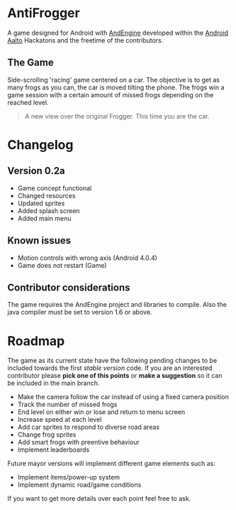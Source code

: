 # AntiFrogger

A game designed for Android with [AndEngine](http://www.andengine.org/) developed within the [Android Aalto](http://androidaalto.org/) Hackatons and the freetime of the contributors.

## The Game

Side-scrolling 'racing' game centered on a car. The objective is to get as many frogs as you can, the car is moved tilting the phone. The frogs win a game session with a certain amount of missed frogs depending on the reached level.

> A new view over the original Frogger. This time you are the car.

# Changelog

## Version 0.2a

- Game concept functional
- Changed resources
- Updated sprites
- Added splash screen
- Added main menu

## Known issues
- Motion controls with wrong axis (Android 4.0.4)
- Game does not restart (Game)

## Contributor considerations
The game requires the AndEngine project and libraries to compile. Also the java compiler must be set to version 1.6 or above.

# Roadmap

The game as its current state have the following pending changes to be included towards the first *stable version* code. If you are an interested contributor please **pick one of this points** or **make a suggestion** so it can be included in the main branch.

- Make the camera follow the car instead of using a fixed camera position
- Track the number of missed frogs
- End level on either win or lose and return to menu screen
- Increase speed at each level
- Add car sprites to respond to diverse road areas
- Change frog sprites
- Add smart frogs with preentive behaviour
- Implement leaderboards

Future mayor versions will implement different game elements such as:

- Implement items/power-up system
- Implement dynamic road/game conditions

If you want to get more details over each point feel free to ask.